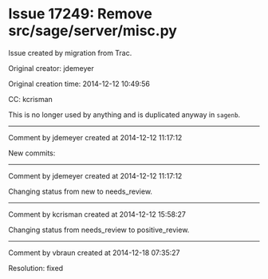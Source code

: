 # Issue 17249: Remove src/sage/server/misc.py

Issue created by migration from Trac.

Original creator: jdemeyer

Original creation time: 2014-12-12 10:49:56

CC:  kcrisman

This is no longer used by anything and is duplicated anyway in `sagenb`.


---

Comment by jdemeyer created at 2014-12-12 11:17:12

New commits:


---

Comment by jdemeyer created at 2014-12-12 11:17:12

Changing status from new to needs_review.


---

Comment by kcrisman created at 2014-12-12 15:58:27

Changing status from needs_review to positive_review.


---

Comment by vbraun created at 2014-12-18 07:35:27

Resolution: fixed
